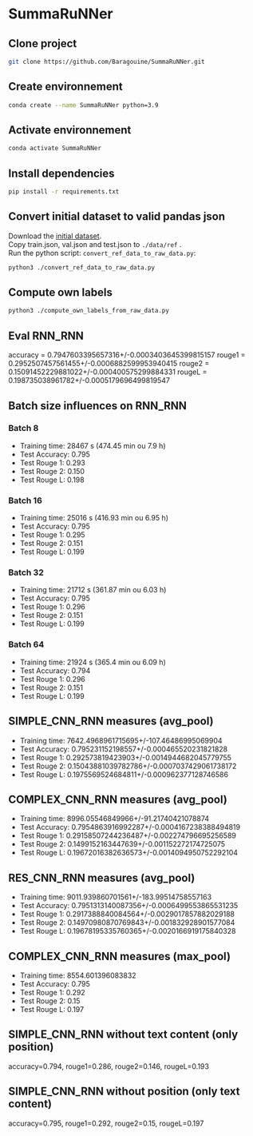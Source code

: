 # SummaRuNNer

## Clone project
```bash
git clone https://github.com/Baragouine/SummaRuNNer.git
```

## Create environnement
```bash
conda create --name SummaRuNNer python=3.9
```

## Activate environnement
```bash
conda activate SummaRuNNer
```

## Install dependencies
```bash
pip install -r requirements.txt
```

## Convert initial dataset to valid pandas json
Download the [initial dataset](https://drive.google.com/file/d/1JgsboIAs__r6XfCbkDWgmberXJw8FBWE/view?usp=sharing).  
Copy train.json, val.json and test.json to `./data/ref` .  
Run the python script: `convert_ref_data_to_raw_data.py`:
```bash
python3 ./convert_ref_data_to_raw_data.py
```

## Compute own labels
```bash
python3 ./compute_own_labels_from_raw_data.py
```

## Eval RNN_RNN
accuracy = 0.7947603395657316+/-0.0003403645399815157
rouge1 = 0.2952507457561455+/-0.0006882599953940415
rouge2 = 0.15091452229881022+/-0.000400575299884331
rougeL = 0.198735038961782+/-0.0005179696499819547

## Batch size influences on RNN_RNN
### Batch 8
 * Training time: 28467 s (474.45 min ou 7.9 h)  
 * Test Accuracy: 0.795   
 * Test Rouge 1: 0.293  
 * Test Rouge 2: 0.150 
 * Test Rouge L: 0.198

### Batch 16
 * Training time: 25016 s (416.93 min ou 6.95 h)  
 * Test Accuracy: 0.795  
 * Test Rouge 1: 0.295  
 * Test Rouge 2: 0.151
 * Test Rouge L: 0.199

### Batch 32
 * Training time: 21712 s (361.87 min ou 6.03 h)  
 * Test Accuracy: 0.795  
 * Test Rouge 1: 0.296  
 * Test Rouge 2: 0.151  
 * Test Rouge L: 0.199  

### Batch 64
 * Training time: 21924 s (365.4 min ou 6.09 h)  
 * Test Accuracy: 0.794  
 * Test Rouge 1: 0.296  
 * Test Rouge 2: 0.151
 * Test Rouge L: 0.199

## SIMPLE_CNN_RNN measures (avg_pool)
 * Training time: 7642.4968961715695+/-107.46486995069904
 * Test Accuracy: 0.795231152198557+/-0.000465520231821828
 * Test Rouge 1: 0.292573819423903+/-0.0014944682045779755
 * Test Rouge 2: 0.15043881039782786+/-0.0007037429061738172
 * Test Rouge L: 0.1975569524684811+/-0.000962377128746586

## COMPLEX_CNN_RNN measures (avg_pool)
 * Training time: 8996.05546849966+/-91.21740421078874
 * Test Accuracy: 0.7954863916992287+/-0.0004167238388494819
 * Test Rouge 1: 0.29158507244236487+/-0.002274796695256589
 * Test Rouge 2: 0.1499152163447639+/-0.001152272174725075
 * Test Rouge L: 0.19672016382636573+/-0.0014094950752292104

## RES_CNN_RNN measures (avg_pool)
 * Training time: 9011.939860701561+/-183.99514758557163
 * Test Accuracy: 0.7951313140087356+/-0.0006499553865531235
 * Test Rouge 1: 0.2917388840084564+/-0.0029017857882029188
 * Test Rouge 2: 0.14970980870769843+/-0.001832928901577084
 * Test Rouge L: 0.19678195335760365+/-0.0020166919175840328

## COMPLEX_CNN_RNN measures (max_pool)
 * Training time: 8554.601396083832
 * Test Accuracy: 0.795
 * Test Rouge 1: 0.292
 * Test Rouge 2: 0.15
 * Test Rouge L: 0.197

## SIMPLE_CNN_RNN without text content (only position)
 accuracy=0.794, rouge1=0.286, rouge2=0.146, rougeL=0.193

## SIMPLE_CNN_RNN without position (only text content)
accuracy=0.795, rouge1=0.292, rouge2=0.15, rougeL=0.197


